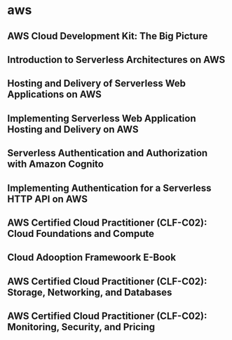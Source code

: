 # aws
## AWS Cloud Development Kit: The Big Picture
## Introduction to Serverless Architectures on AWS
## Hosting and Delivery of Serverless Web Applications on AWS
## Implementing Serverless Web Application Hosting and Delivery on AWS
## Serverless Authentication and Authorization with Amazon Cognito
## Implementing Authentication for a Serverless HTTP API on AWS
## AWS Certified Cloud Practitioner (CLF-C02): Cloud Foundations and Compute
## Cloud Adooption Framewoork E-Book
## AWS Certified Cloud Practitioner (CLF-C02): Storage, Networking, and Databases
## AWS Certified Cloud Practitioner (CLF-C02): Monitoring, Security, and Pricing